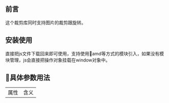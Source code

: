 ## 前言
这个裁剪库同时支持图片的裁剪跟旋转。
## 安装使用
直接把js文件下载回来即可使用，支持使用amd等方式的模块引入，如果没有模块管理，js会直接把操作对象挂载在window对象中。
## 具体参数用法

<table>
<tr>
<td>属性</td>
<td>含义</td>
<!-- <td>数值</td> -->
</tr>
</table>